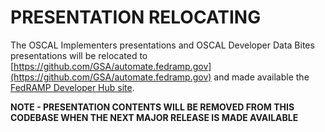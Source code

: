 # PRESENTATION RELOCATING

The OSCAL Implementers presentations and OSCAL Developer Data Bites presentations will be relocated to [https://github.com/GSA/automate.fedramp.gov](https://github.com/GSA/automate.fedramp.gov) and made available the [FedRAMP Developer Hub site](https://automate.fedramp.gov).

**NOTE - PRESENTATION CONTENTS WILL BE REMOVED FROM THIS CODEBASE WHEN THE NEXT MAJOR RELEASE IS MADE AVAILABLE**